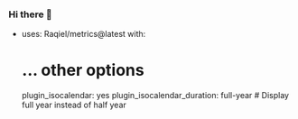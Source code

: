 ### Hi there 👋

<!--
**Raqiel/Raqiel** is a ✨ _special_ ✨ repository because its `README.md` (this file) appears on your GitHub profile.

Here are some ideas to get you started:

- 🔭 I’m currently working on ...
- 🌱 I’m currently learning ...
- 👯 I’m looking to collaborate on ...
- 🤔 I’m looking for help with ...
- 💬 Ask me about ...
- 📫 How to reach me: ...
- 😄 Pronouns: ...
- ⚡ Fun fact: ...
-->

- uses: Raqiel/metrics@latest
  with:
    # ... other options
    plugin_isocalendar: yes
    plugin_isocalendar_duration: full-year # Display full year instead of half year
